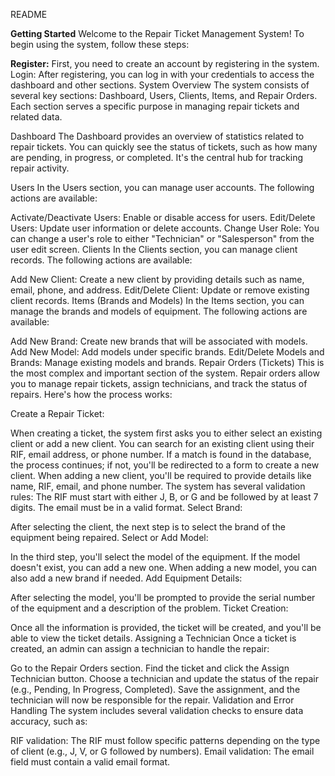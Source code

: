 README

**Getting Started**
Welcome to the Repair Ticket Management System! To begin using the system, follow these steps:

**Register:** First, you need to create an account by registering in the system.
Login: After registering, you can log in with your credentials to access the dashboard and other sections.
System Overview
The system consists of several key sections: Dashboard, Users, Clients, Items, and Repair Orders. Each section serves a specific purpose in managing repair tickets and related data.

Dashboard
The Dashboard provides an overview of statistics related to repair tickets. You can quickly see the status of tickets, such as how many are pending, in progress, or completed. It's the central hub for tracking repair activity.

Users
In the Users section, you can manage user accounts. The following actions are available:

Activate/Deactivate Users: Enable or disable access for users.
Edit/Delete Users: Update user information or delete accounts.
Change User Role: You can change a user's role to either "Technician" or "Salesperson" from the user edit screen.
Clients
In the Clients section, you can manage client records. The following actions are available:

Add New Client: Create a new client by providing details such as name, email, phone, and address.
Edit/Delete Client: Update or remove existing client records.
Items (Brands and Models)
In the Items section, you can manage the brands and models of equipment. The following actions are available:

Add New Brand: Create new brands that will be associated with models.
Add New Model: Add models under specific brands.
Edit/Delete Models and Brands: Manage existing models and brands.
Repair Orders (Tickets)
This is the most complex and important section of the system. Repair orders allow you to manage repair tickets, assign technicians, and track the status of repairs. Here's how the process works:

Create a Repair Ticket:

When creating a ticket, the system first asks you to either select an existing client or add a new client.
You can search for an existing client using their RIF, email address, or phone number.
If a match is found in the database, the process continues; if not, you'll be redirected to a form to create a new client.
When adding a new client, you'll be required to provide details like name, RIF, email, and phone number. The system has several validation rules:
The RIF must start with either J, B, or G and be followed by at least 7 digits.
The email must be in a valid format.
Select Brand:

After selecting the client, the next step is to select the brand of the equipment being repaired.
Select or Add Model:

In the third step, you'll select the model of the equipment.
If the model doesn't exist, you can add a new one. When adding a new model, you can also add a new brand if needed.
Add Equipment Details:

After selecting the model, you'll be prompted to provide the serial number of the equipment and a description of the problem.
Ticket Creation:

Once all the information is provided, the ticket will be created, and you'll be able to view the ticket details.
Assigning a Technician
Once a ticket is created, an admin can assign a technician to handle the repair:

Go to the Repair Orders section.
Find the ticket and click the Assign Technician button.
Choose a technician and update the status of the repair (e.g., Pending, In Progress, Completed).
Save the assignment, and the technician will now be responsible for the repair.
Validation and Error Handling
The system includes several validation checks to ensure data accuracy, such as:

RIF validation: The RIF must follow specific patterns depending on the type of client (e.g., J, V, or G followed by numbers).
Email validation: The email field must contain a valid email format.

